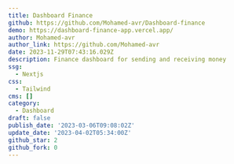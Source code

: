 ```yaml
---
title: Dashboard Finance
github: https://github.com/Mohamed-avr/Dashboard-finance
demo: https://dashboard-finance-app.vercel.app/
author: Mohamed-avr
author_link: https://github.com/Mohamed-avr
date: 2023-11-29T07:43:16.029Z
description: Finance dashboard for sending and receiving money
ssg:
  - Nextjs
css:
  - Tailwind
cms: []
category:
  - Dashboard
draft: false
publish_date: '2023-03-06T09:08:02Z'
update_date: '2023-04-02T05:34:00Z'
github_star: 2
github_fork: 0
---
```

